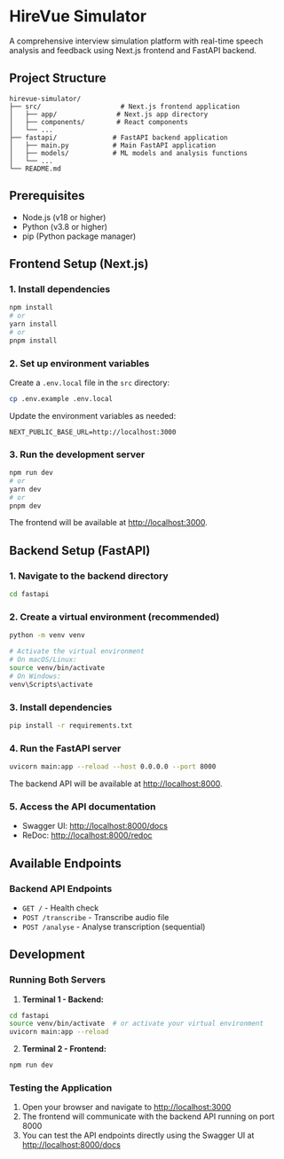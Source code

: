 # HireVue Simulator

A comprehensive interview simulation platform with real-time speech analysis and feedback using Next.js frontend and FastAPI backend.

## Project Structure

```
hirevue-simulator/
├── src/                    # Next.js frontend application
│   ├── app/               # Next.js app directory
│   ├── components/        # React components
│   └── ...
├── fastapi/              # FastAPI backend application
│   ├── main.py           # Main FastAPI application
│   ├── models/           # ML models and analysis functions
│   └── ...
└── README.md
```

## Prerequisites

- Node.js (v18 or higher)
- Python (v3.8 or higher)
- pip (Python package manager)

## Frontend Setup (Next.js)

### 1. Install dependencies

```bash
npm install
# or
yarn install
# or
pnpm install
```

### 2. Set up environment variables

Create a `.env.local` file in the `src` directory:

```bash
cp .env.example .env.local
```

Update the environment variables as needed:

```env
NEXT_PUBLIC_BASE_URL=http://localhost:3000
```

### 3. Run the development server

```bash
npm run dev
# or
yarn dev
# or
pnpm dev
```

The frontend will be available at [http://localhost:3000](http://localhost:3000).

## Backend Setup (FastAPI)

### 1. Navigate to the backend directory

```bash
cd fastapi
```

### 2. Create a virtual environment (recommended)

```bash
python -m venv venv

# Activate the virtual environment
# On macOS/Linux:
source venv/bin/activate
# On Windows:
venv\Scripts\activate
```

### 3. Install dependencies

```bash
pip install -r requirements.txt
```

### 4. Run the FastAPI server

```bash
uvicorn main:app --reload --host 0.0.0.0 --port 8000
```

The backend API will be available at [http://localhost:8000](http://localhost:8000).

### 5. Access the API documentation

- Swagger UI: [http://localhost:8000/docs](http://localhost:8000/docs)
- ReDoc: [http://localhost:8000/redoc](http://localhost:8000/redoc)

## Available Endpoints

### Backend API Endpoints

- `GET /` - Health check
- `POST /transcribe` - Transcribe audio file
- `POST /analyse` - Analyse transcription (sequential)

## Development

### Running Both Servers

1. **Terminal 1 - Backend:**

```bash
cd fastapi
source venv/bin/activate  # or activate your virtual environment
uvicorn main:app --reload
```

2. **Terminal 2 - Frontend:**

```bash
npm run dev
```

### Testing the Application

1. Open your browser and navigate to [http://localhost:3000](http://localhost:3000)
2. The frontend will communicate with the backend API running on port 8000
3. You can test the API endpoints directly using the Swagger UI at [http://localhost:8000/docs](http://localhost:8000/docs)
